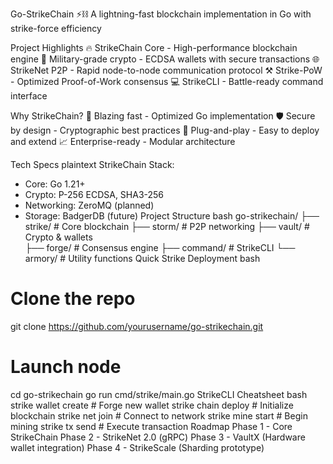 Go-StrikeChain ⚡⛓️
A lightning-fast blockchain implementation in Go with strike-force efficiency

Project Highlights
🔥 StrikeChain Core - High-performance blockchain engine
🔐 Military-grade crypto - ECDSA wallets with secure transactions
🌐 StrikeNet P2P - Rapid node-to-node communication protocol
⚒️ Strike-PoW - Optimized Proof-of-Work consensus
💻 StrikeCLI - Battle-ready command interface

Why StrikeChain?
🚀 Blazing fast - Optimized Go implementation
🛡️ Secure by design - Cryptographic best practices
🔌 Plug-and-play - Easy to deploy and extend
📈 Enterprise-ready - Modular architecture

Tech Specs
plaintext
StrikeChain Stack:
- Core: Go 1.21+
- Crypto: P-256 ECDSA, SHA3-256
- Networking: ZeroMQ (planned)
- Storage: BadgerDB (future)
Project Structure
bash
go-strikechain/
├── strike/          # Core blockchain
├── storm/           # P2P networking
├── vault/           # Crypto & wallets  
├── forge/           # Consensus engine
├── command/         # StrikeCLI
└── armory/          # Utility functions
Quick Strike Deployment
bash
# Clone the repo
git clone https://github.com/yourusername/go-strikechain.git

# Launch node
cd go-strikechain
go run cmd/strike/main.go
StrikeCLI Cheatsheet
bash
strike wallet create   # Forge new wallet
strike chain deploy    # Initialize blockchain
strike net join        # Connect to network
strike mine start      # Begin mining
strike tx send         # Execute transaction
Roadmap
Phase 1 - Core StrikeChain
Phase 2 - StrikeNet 2.0 (gRPC)
Phase 3 - VaultX (Hardware wallet integration)
Phase 4 - StrikeScale (Sharding prototype)
